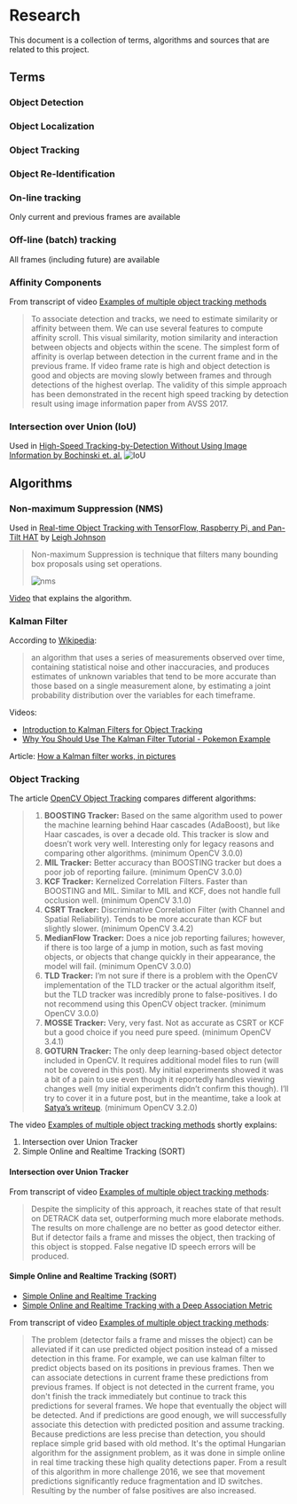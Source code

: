 # Research
This document is a collection of terms, algorithms and sources that are related to this project.

## Terms

### Object Detection
### Object Localization
### Object Tracking
### Object Re-Identification

### On-line tracking
Only current and previous frames are available

### Off-line (batch) tracking
All frames (including future) are available

### Affinity Components
From transcript of video [Examples of multiple object tracking methods][examples-of-multiple-object-tracking-methods] 

> To associate detection and tracks, we need to estimate similarity or affinity between them. We can use several features to compute affinity scroll. This visual similarity, motion similarity and interaction between objects and objects within the scene. The simplest form of affinity is overlap between detection in the current frame and in the previous frame. If video frame rate is high and object detection is good and objects are moving slowly between frames and through detections of the highest overlap. The validity of this simple approach has been demonstrated in the recent high speed tracking by detection result using image information paper from AVSS 2017.

### Intersection over Union (IoU)
Used in [High-Speed Tracking-by-Detection Without Using Image Information by Bochinski et. al.](http://elvera.nue.tu-berlin.de/files/1517Bochinski2017.pdf)
![IoU](https://d3i71xaburhd42.cloudfront.net/9f394da08dc44501cc19bc9d2183ecba0d01c46d/1-Figure1-1.png)

## Algorithms

### Non-maximum Suppression (NMS)
Used in [Real-time Object Tracking with TensorFlow, Raspberry Pi, and Pan-Tilt HAT](https://towardsdatascience.com/real-time-object-tracking-with-tensorflow-raspberry-pi-and-pan-tilt-hat-2aeaef47e134) by [Leigh Johnson
](http://towardsdatascience.com/@grepLeigh)

> Non-maximum Suppression is technique that filters many bounding box proposals using set operations.
>
> ![nms](https://miro.medium.com/max/1558/0*weFV951XGeWqehMc.png)

[Video](https://de.coursera.org/lecture/convolutional-neural-networks/non-max-suppression-dvrjH) that explains the algorithm.

### Kalman Filter
According to [Wikipedia](https://en.wikipedia.org/wiki/Kalman_filter):

> an algorithm that uses a series of measurements observed over time, containing statistical noise and other inaccuracies, and produces estimates of unknown variables that tend to be more accurate than those based on a single measurement alone, by estimating a joint probability distribution over the variables for each timeframe.

Videos:
- [Introduction to Kalman Filters for Object Tracking](https://www.mathworks.com/videos/introduction-to-kalman-filters-for-object-tracking-79674.html)
- [Why You Should Use The Kalman Filter Tutorial - Pokemon Example](https://www.youtube.com/watch?v=bm3cwEP2nUo)

Article: [How a Kalman filter works, in pictures](https://www.bzarg.com/p/how-a-kalman-filter-works-in-pictures/)

### Object Tracking
The article [OpenCV Object Tracking](https://www.pyimagesearch.com/2018/07/30/opencv-object-tracking/) compares different algorithms:

> 1. **BOOSTING Tracker:** Based on the same algorithm used to power the machine learning behind Haar cascades (AdaBoost), but like Haar cascades, is over a decade old. This tracker is slow and doesn’t work very well. Interesting only for legacy reasons and comparing other algorithms. (minimum OpenCV 3.0.0)
> 2. **MIL Tracker:** Better accuracy than BOOSTING tracker but does a poor job of reporting failure. (minimum OpenCV 3.0.0)
> 3. **KCF Tracker:** Kernelized Correlation Filters. Faster than BOOSTING and MIL. Similar to MIL and KCF, does not handle full occlusion well. (minimum OpenCV 3.1.0)
> 4. **CSRT Tracker:** Discriminative Correlation Filter (with Channel and Spatial Reliability). Tends to be more accurate than KCF but slightly slower. (minimum OpenCV 3.4.2)
> 5. **MedianFlow Tracker:** Does a nice job reporting failures; however, if there is too large of a jump in motion, such as fast moving objects, or objects that change quickly in their appearance, the model will fail. (minimum OpenCV 3.0.0)
> 6. **TLD Tracker:** I’m not sure if there is a problem with the OpenCV implementation of the TLD tracker or the actual algorithm itself, but the TLD tracker was incredibly prone to false-positives. I do not recommend using this OpenCV object tracker. (minimum OpenCV 3.0.0)
> 7. **MOSSE Tracker:** Very, very fast. Not as accurate as CSRT or KCF but a good choice if you need pure speed. (minimum OpenCV 3.4.1)
> 8. **GOTURN Tracker:** The only deep learning-based object detector included in OpenCV. It requires additional model files to run (will not be covered in this post). My initial experiments showed it was a bit of a pain to use even though it reportedly handles viewing changes well (my initial experiments didn’t confirm this though). I’ll try to cover it in a future post, but in the meantime, take a look at [Satya’s writeup](https://www.learnopencv.com/goturn-deep-learning-based-object-tracking/). (minimum OpenCV 3.2.0)

The video [Examples of multiple object tracking methods][examples-of-multiple-object-tracking-methods] shortly explains:
1. Intersection over Union Tracker
2. Simple Online and Realtime Tracking (SORT)

#### Intersection over Union Tracker
From transcript of video [Examples of multiple object tracking methods][examples-of-multiple-object-tracking-methods]:

> Despite the simplicity of this approach, it reaches state of that result on DETRACK data set, outperforming much more elaborate methods. The results on more challenge are no better as good detector either. But if detector fails a frame and misses the object, then tracking of this object is stopped. False negative ID speech errors will be produced.

#### Simple Online and Realtime Tracking (SORT)
- [Simple Online and Realtime Tracking](https://arxiv.org/pdf/1602.00763.pdf)
- [Simple Online and Realtime Tracking with a Deep Association Metric](https://arxiv.org/pdf/1703.07402.pdf)

From transcript of video [Examples of multiple object tracking methods][examples-of-multiple-object-tracking-methods]:

> The problem (detector fails a frame and misses the object) can be alleviated if it can use predicted object position instead of a missed detection in this frame. For example, we can use kalman filter to predict objects based on its positions in previous frames. Then we can associate detections in current frame these predictions from previous frames. If object is not detected in the current frame, you don't finish the track immediately but continue to track this predictions for several frames. We hope that eventually the object will be detected. And if predictions are good enough, we will successfully associate this detection with predicted position and assume tracking. Because predictions are less precise than detection, you should replace simple grid based with old method. It's the optimal Hungarian algorithm for the assignment problem, as it was done in simple online in real time tracking these high quality detections paper. From a result of this algorithm in more challenge 2016, we see that movement predictions significantly reduce fragmentation and ID switches. Resulting by the number of false positives are also increased.

[examples-of-multiple-object-tracking-methods]: https://www.coursera.org/lecture/deep-learning-in-computer-vision/examples-of-multiple-object-tracking-methods-VJZUW
